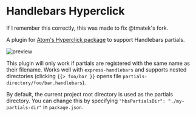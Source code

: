 # Handlebars Hyperclick

If I remember this correctly, this was made to fix @tmatek's fork.

A plugin for [Atom's Hyperclick package](https://github.com/facebook-atom/hyperclick) to support Handlebars partials.

![preview](https://user-images.githubusercontent.com/32510202/70080835-97779480-1607-11ea-93ee-12d9d8f7624a.gif)

This plugin will only work if partials are registered with the same name as their filename. Works well with
`express-handlebars` and supports nested directories (clicking `{{> foo/bar }}` opens file `partials-directory/foo/bar.handlebars`).

By default, the current project root directory is used as the partials directory. You can change this by specifying `"hbsPartialsDir": "./my-partials-dir"` in `package.json`.

